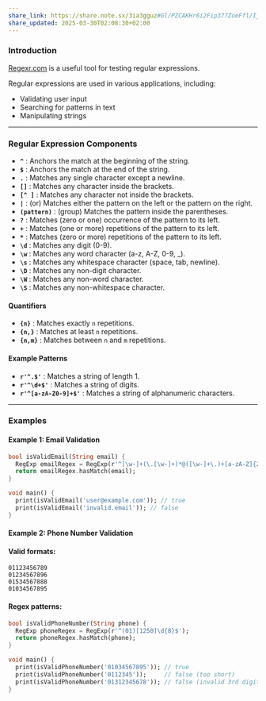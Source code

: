 ```yaml
---
share_link: https://share.note.sx/3ia3gguz#Gl/PZCAKHr6i2Fip377ZoeFfl/IjCi5sEZwGr9Ss09A
share_updated: 2025-03-30T02:08:30+02:00
---
```

### Introduction

[Regexr.com](https://regexr.com/) is a useful tool for testing regular expressions.

Regular expressions are used in various applications, including:
- Validating user input
- Searching for patterns in text
- Manipulating strings
---

### Regular Expression Components

- **`^`** : Anchors the match at the beginning of the string.
- **`$`** : Anchors the match at the end of the string.
- **`.`** : Matches any single character except a newline.
- **`[]`** : Matches any character inside the brackets.
- **`[^ ]`** : Matches any character not inside the brackets.
- **`|`** : (or) Matches either the pattern on the left or the pattern on the right.
- **`(pattern)`** : (group) Matches the pattern inside the parentheses. 
- **`?`** : Matches (zero or one) occurrence of the pattern to its left.
- **`+`** : Matches (one or more) repetitions of the pattern to its left.
- **`*`** : Matches (zero or more) repetitions of the pattern to its left.
- **`\d`** : Matches any digit (0-9).
- **`\w`** : Matches any word character (a-z, A-Z, 0-9, _).
- **`\s`** : Matches any whitespace character (space, tab, newline).
- **`\D`** : Matches any non-digit character.
- **`\W`** : Matches any non-word character.
- **`\S`** : Matches any non-whitespace character.

#### Quantifiers

- **`{n}`** : Matches exactly `n` repetitions.
- **`{n,}`** : Matches at least `n` repetitions.
- **`{n,m}`** : Matches between `n` and `m` repetitions.

#### Example Patterns

- **`r'^.$'`** : Matches a string of length 1.
- **`r'^\d+$'`** : Matches a string of digits.
- **`r'^[a-zA-Z0-9]+$'`** : Matches a string of alphanumeric characters.
----

### Examples

#### Example 1: Email Validation
```dart
bool isValidEmail(String email) {
  RegExp emailRegex = RegExp(r'^[\w-]+(\.[\w-]+)*@([\w-]+\.)+[a-zA-Z]{2,7}$');
  return emailRegex.hasMatch(email);
}

void main() {
  print(isValidEmail('user@example.com')); // true
  print(isValidEmail('invalid.email')); // false
}
```

#### Example 2: Phone Number Validation
#### Valid formats:
```
01123456789
01234567896
01534567888
01034567895
```

#### Regex patterns:
```dart
bool isValidPhoneNumber(String phone) {
  RegExp phoneRegex = RegExp(r'^(01)[1250]\d{8}$');
  return phoneRegex.hasMatch(phone);
}

void main() {
  print(isValidPhoneNumber('01034567895')); // true
  print(isValidPhoneNumber('0112345'));     // false (too short)
  print(isValidPhoneNumber('01312345678')); // false (invalid 3rd digit)
}
```
